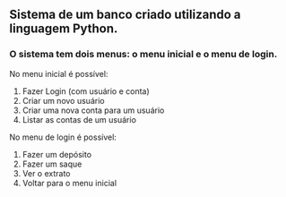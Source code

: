## Sistema de um banco criado utilizando a linguagem Python.
### O sistema tem dois menus: o menu inicial e o menu de login.

No menu inicial é possível:
1. Fazer Login (com usuário e conta)
2. Criar um novo usuário
3. Criar uma nova conta para um usuário
4. Listar as contas de um usuário

No menu de login é possível:
1. Fazer um depósito
2. Fazer um saque
3. Ver o extrato
4. Voltar para o menu inicial